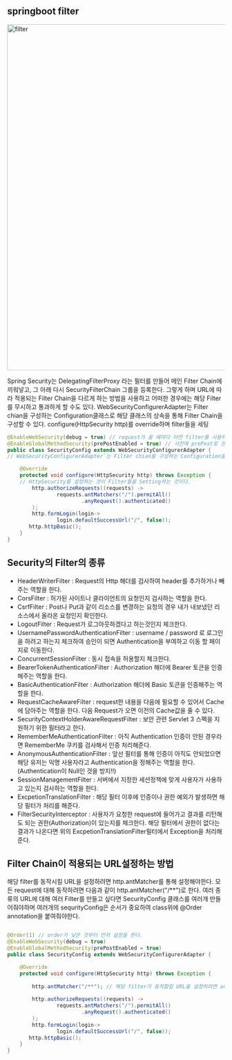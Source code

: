 ## springboot filter 


<img width="801" alt="filter" src="https://user-images.githubusercontent.com/99226598/184124400-d4f0e92b-5add-4e6d-9856-e8c7c60ba44b.png">

Spring Security는 DelegatingFilterProxy 라는 필터를 만들어 메인 Filter Chain에 끼워넣고, 그 아래 다시 SecurityFilterChain 그룹을 등록한다.
그렇게 하며 URL에 따라 적용되는 Filter Chain을 다르게 하는 방법을 사용하고 어떠한 경우에는 해당 Filter를 무시하고 통과하게 할 수도 있다.
WebSecurityConfigurerAdapter는 Filter chian을 구성하는 Configuration클래스로 해당 클래스의 상속을 통해 Filter Chain을 구성할 수 있다.
configure(HttpSecurity http)를 override하며 filter들을 세팅

```java
@EnableWebSecurity(debug = true) // request가 올 떄마다 어떤 filter를 사용하고 있는지 출력을 해준다.
@EnableGlobalMethodSecurity(prePostEnabled = true) // 사전에 prePost로 권한체크를 하겠다는 설정!!
public class SecurityConfig extends WebSecurityConfigurerAdapter {
// WebSecurityConfigurerAdapter`는 Filter chian을 구성하는 Configuration클래스

    @Override
    protected void configure(HttpSecurity http) throws Exception {
    // HttpSecurity를 설정하는 것이 Filter들을 Setting하는 것이다.
        http.authorizeRequests((requests) ->
                requests.antMatchers("/").permitAll()
                        .anyRequest().authenticated()
        );
        http.formLogin(login->
                login.defaultSuccessUrl("/", false));
       http.httpBasic();
    }
}
```


## Security의 Filter의 종류

- HeaderWriterFilter : Request의 Http 해더를 검사하여 header를 추가하거나 빼주는 역할을 한다.
- CorsFilter : 허가된 사이트나 클라이언트의 요청인지 검사하는 역할을 한다.
- CsrfFilter : Post나 Put과 같이 리소스를 변경하는 요청의 경우 내가 내보냈던 리소스에서 올라온 요청인지 확인한다.
- LogoutFilter : Request가 로그아웃하겠다고 하는것인지 체크한다.
- UsernamePasswordAuthenticationFilter : username / password 로 로그인을 하려고 하는지 체크하여 승인이 되면 Authentication을 부여하고 이동 할 페이지로 이동한다.
- ConcurrentSessionFilter : 동시 접속을 허용할지 체크한다.
- BearerTokenAuthenticationFilter : Authorization 해더에 Bearer 토큰을 인증해주는 역할을 한다.
- BasicAuthenticationFilter : Authorization 해더에 Basic 토큰을 인증해주는 역할을 한다.
- RequestCacheAwareFilter : request한 내용을 다음에 필요할 수 있어서 Cache에 담아주는 역할을 한다. 다음 Request가 오면 이전의 Cache값을 줄 수 있다.
- SecurityContextHolderAwareRequestFilter : 보안 관련 Servlet 3 스펙을 지원하기 위한 필터라고 한다.
- RememberMeAuthenticationFilter : 아직 Authentication 인증이 안된 경우라면 RememberMe 쿠키를 검사해서 인증 처리해준다.
- AnonymousAuthenticationFilter : 앞선 필터를 통해 인증이 아직도 안되었으면 해당 유저는 익명 사용자라고 Authentication을 정해주는 역할을 한다. (Authentication이 Null인 것을 방지!!)
- SessionManagementFilter : 서버에서 지정한 세션정책에 맞게 사용자가 사용하고 있는지 검사하는 역할을 한다.
- ExcpetionTranslationFilter : 해당 필터 이후에 인증이나 권한 예외가 발생하면 해당 필터가 처리를 해준다.
- FilterSecurityInterceptor : 사용자가 요청한 request에 들어가고 결과를 리턴해도 되는 권한(Authorization)이 있는지를 체크한다. 해당 필터에서 권한이 없다는 결과가 나온다면 위의 ExcpetionTranslationFilter필터에서 Exception을 처리해준다.


## Filter Chain이 적용되는 URL설정하는 방법

해당 filter를 동작시킬 URL을 설정하려면 http.antMatcher를 통해 설정해야한다.
모든 request에 대해 동작하려면 다음과 같이 http.antMatcher("/**")로 한다.
여러 종류의 URL에 대해 여러 Filter를 만들고 싶다면 SecurityConfig 클래스를 여러개 만들어줘야하며 여러개의 sequrityConfig은 순서가 중요하여 class위에 @Order annotation을 붙여줘야한다.

```java

@Order(1) // order가 낮은 것부터 먼저 설정을 한다.
@EnableWebSecurity(debug = true)
@EnableGlobalMethodSecurity(prePostEnabled = true)
public class SecurityConfig extends WebSecurityConfigurerAdapter {

    @Override
    protected void configure(HttpSecurity http) throws Exception {
    
     	http.antMatcher("/**"); // 해당 filter가 동작할킬 URL을 설정하려면 antMatcher를 통해 설정해야한다.
       
        http.authorizeRequests((requests) ->
                requests.antMatchers("/").permitAll()
                        .anyRequest().authenticated()
        );
        http.formLogin(login->
                login.defaultSuccessUrl("/", false));
       http.httpBasic();
    }
}
```
